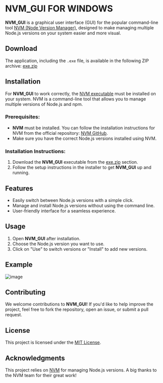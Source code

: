 # NVM_GUI FOR WINDOWS

**NVM_GUI** is a graphical user interface (GUI) for the popular command-line tool [NVM (Node Version Manager)](https://github.com/nvm-sh/nvm), designed to make managing multiple Node.js versions on your system easier and more visual.

## Download
The application, including the `.exe` file, is available in the following ZIP archive:
[exe.zip](https://github.com/Ferdysd96/NVM_GUI/raw/refs/heads/master/NVM%20GUI.zip)

## Installation

For **NVM_GUI** to work correctly, the [NVM executable](https://github.com/nvm-sh/nvm) must be installed on your system. NVM is a command-line tool that allows you to manage multiple versions of Node.js and npm.

### Prerequisites:

- **NVM** must be installed. You can follow the installation instructions for NVM from the official repository: [NVM GitHub](https://github.com/nvm-sh/nvm).
- Make sure you have the correct Node.js versions installed using NVM.

### Installation Instructions:

1. Download the **NVM_GUI** executable from the [exe.zip](https://github.com/Ferdysd96/NVM_GUI/raw/refs/heads/master/NVM%20GUI.zip) section.
2. Follow the setup instructions in the installer to get **NVM_GUI** up and running.

## Features

- Easily switch between Node.js versions with a simple click.
- Manage and install Node.js versions without using the command line.
- User-friendly interface for a seamless experience.
  
## Usage

1. Open **NVM_GUI** after installation.
2. Choose the Node.js version you want to use.
3. Click on "Use" to switch versions or "Install" to add new versions.

##  Example
![image](https://github.com/user-attachments/assets/22c69983-f290-4de7-a5cb-f9d76d00da5a)



## Contributing

We welcome contributions to **NVM_GUI**! If you'd like to help improve the project, feel free to fork the repository, open an issue, or submit a pull request.

## License

This project is licensed under the [MIT License](https://github.com/Ferdysd96/NVM_GUI/blob/master/LICENSE.txt).

## Acknowledgments

This project relies on [NVM](https://github.com/nvm-sh/nvm) for managing Node.js versions. A big thanks to the NVM team for their great work!

